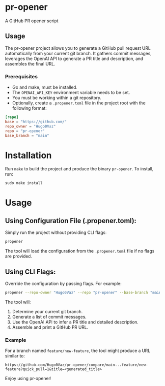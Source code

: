 # pr-opener
A GitHub PR opener script

## Usage

The pr-opener project allows you to generate a GitHub pull request URL automatically from your current git branch. It gathers commit messages, leverages the OpenAI API to generate a PR title and description, and assembles the final URL.

### Prerequisites

- Go and make, must be installed.
- The `OPENAI_API_KEY` environment variable needs to be set.
- You must be working within a git repository.
- Optionally, create a `.propener.toml` file in the project root with the following format:

```toml
[repo]
base = "https://github.com/"
repo_owner = "Hugo0Vaz"
repo = "pr-opener"
base_branch = "main"
```

# Installation

Run `make` to build the project and produce the binary `pr-opener`. To install, run:

    sudo make install

# Usage

## Using Configuration File (.propener.toml):

Simply run the project without providing CLI flags:

```bash
propener
```
The tool will load the configuration from the `.propener.toml` file if no flags are provided.

## Using CLI Flags:

Override the configuration by passing flags. For example:

```bash
propener --repo-owner "Hugo0Vaz" --repo "pr-opener" --base-branch "main"
```

The tool will:
1. Determine your current git branch.
2. Generate a list of commit messages.
3. Use the OpenAI API to infer a PR title and detailed description.
4. Assemble and print a GitHub PR URL.

### Example

For a branch named `feature/new-feature`, the tool might produce a URL similar to:

```
https://github.com/Hugo0Vaz/pr-opener/compare/main...feature/new-feature?quick_pull=1&title=<generated_title>
```

Enjoy using pr-opener!

